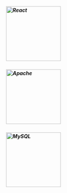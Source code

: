 ##### <img alt="React" width="150px" src="https://www.seekpng.com/png/full/80-803597_io-is-compatible-with-all-javascript-frameworks-and.png" />
##### <img alt="Apache" width="150px" src="https://upload.wikimedia.org/wikipedia/commons/thumb/1/10/Apache_HTTP_server_logo_%282019-present%29.svg/480px-Apache_HTTP_server_logo_%282019-present%29.svg.png?20210416075503" />
##### <img alt="MySQL" width="150px" src="https://upload.wikimedia.org/wikipedia/en/thumb/d/dd/MySQL_logo.svg/800px-MySQL_logo.svg.png" />
